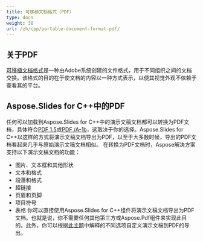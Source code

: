 ```yaml
---
title: 可移植文档格式（PDF）
type: docs
weight: 30
url: /zh/cpp/portable-document-format-pdf/
---
```


## **关于PDF**
[可移植文档格式](https://en.wikipedia.org/wiki/PDF)是一种由Adobe系统创建的文件格式，用于不同组织之间的文档交换。该格式的目的在于使文档的内容以一种方式表示，以便其视觉外观不依赖于查看其的平台。
## **Aspose.Slides for C++中的PDF**
任何可以加载到Aspose.Slides for C++中的演示文稿文档都可以转换为PDF文档，具体符合[PDF 1.5](https://en.wikipedia.org/wiki/PDF/A)或[PDF /A-1b](https://en.wikipedia.org/wiki/PDF/A)，这取决于你的选择。Aspose.Slides for C++以这样的方式将演示文稿文档导出为PDF，以至于大多数时候，导出的PDF文档看起来几乎与原始演示文稿文档相似。
在转换为PDF文档时，Aspose解决方案支持以下演示文稿文档的功能：

- 图片、文本框和其他形状
- 文本和格式
- 段落和格式
- 超链接
- 页眉和页脚
- 项目符号
- 表格
  你可以直接使用Aspose.Slides for C++组件将演示文稿文档导出为PDF文档。也就是说，你不需要任何其他第三方或Aspose.Pdf组件来实现此目的。此外，你可以根据[此主题](http://docs.aspose.com/display/slidesnet/Converting+to+PDF+File)中解释的不同选项自定义演示文稿到PDF的导出。